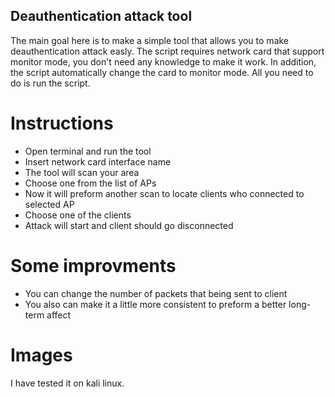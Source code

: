 ## Deauthentication attack tool
The main goal here is to make a simple tool that allows you to make deauthentication attack easly.
The script requires network card that support monitor mode, you don't need any knowledge to make it work.
In addition, the script automatically change the card to monitor mode.
All you need to do is run the script.


# Instructions
- Open terminal and run the tool
- Insert network card interface name
- The tool will scan your area
- Choose one from the list of APs
- Now it will preform another scan to locate clients who connected to selected AP
- Choose one of the clients
- Attack will start and client should go disconnected

# Some improvments
- You can change the number of packets that being sent to client
- You also can make it a little more consistent to preform a better long-term affect

# Images
<blockquote class="imgur-embed-pub" lang="en" data-id="a/hM2F737"><a href="//imgur.com/hM2F737"></a></blockquote><script async src="//s.imgur.com/min/embed.js" charset="utf-8"></script>
I have tested it on kali linux.
